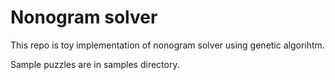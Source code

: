 # Nonogram solver
This repo is toy implementation of nonogram solver using genetic algorihtm.

Sample puzzles are in samples directory.
